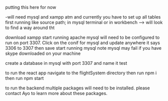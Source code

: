 putting this here for now 

-will need mysql and xampp atm
and currently you have to set up all tables first running like
source path; in mysql terminal or in workbench --> will look to find a way around tht


download xampp 
start running apache
mysql will need to be configured to run on port 3307. Click on the conif for mysql and update anywhere it says 3306 to 3307 then save
start running mysql
note mysql may fail if you have skype downloaded on your machine

create a database in mysql with port 3307 and name it test

to run the react app navigate to the flightSystem directory then run npm i
then run npm start

to run the backend multiple packages will need to be installed.
please contact Ayo to learn more about these packages.
